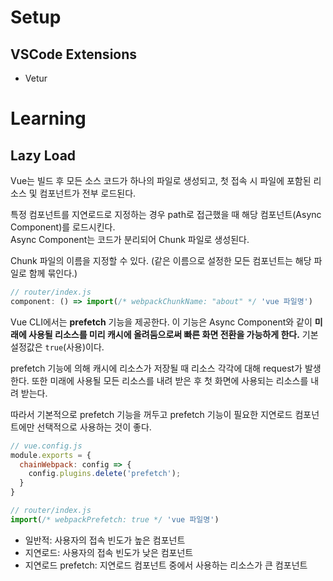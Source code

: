 # Setup
## VSCode Extensions
- Vetur

# Learning
## Lazy Load
Vue는 빌드 후 모든 소스 코드가 하나의 파일로 생성되고, 첫 접속 시 파일에 포함된 리소스 및 컴포넌트가 전부 로드된다.

특정 컴포넌트를 지연로드로 지정하는 경우 path로 접근했을 때 해당 컴포넌트(Async Component)를 로드시킨다.  
Async Component는 코드가 분리되어 Chunk 파일로 생성된다.

Chunk 파일의 이름을 지정할 수 있다. (같은 이름으로 설정한 모든 컴포넌트는 해당 파일로 함께 묶인다.)
```javascript
// router/index.js
component: () => import(/* webpackChunkName: "about" */ 'vue 파일명')
```

Vue CLI에서는 **prefetch** 기능을 제공한다. 이 기능은 Async Component와 같이 **미래에 사용될 리소스를 미리 캐시에 올려둠으로써 빠른 화면 전환을 가능하게 한다.** 기본 설정값은 `true`(사용)이다.

prefetch 기능에 의해 캐시에 리소스가 저장될 때 리소스 각각에 대해 request가 발생한다. 또한 미래에 사용될 모든 리소스를 내려 받은 후 첫 화면에 사용되는 리소스를 내려 받는다.

따라서 기본적으로 prefetch 기능을 꺼두고 prefetch 기능이 필요한 지연로드 컴포넌트에만 선택적으로 사용하는 것이 좋다.
```javascript
// vue.config.js
module.exports = {
  chainWebpack: config => {
    config.plugins.delete('prefetch');
  }
}
```
```javascript
// router/index.js
import(/* webpackPrefetch: true */ 'vue 파일명')
```

- 일반적: 사용자의 접속 빈도가 높은 컴포넌트
- 지연로드: 사용자의 접속 빈도가 낮은 컴포넌트
- 지연로드 prefetch: 지연로드 컴포넌트 중에서 사용하는 리소스가 큰 컴포넌트